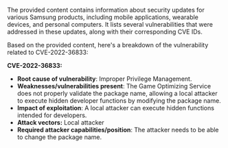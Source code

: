 The provided content contains information about security updates for various Samsung products, including mobile applications, wearable devices, and personal computers. It lists several vulnerabilities that were addressed in these updates, along with their corresponding CVE IDs.

Based on the provided content, here's a breakdown of the vulnerability related to CVE-2022-36833:

**CVE-2022-36833:**

*   **Root cause of vulnerability**: Improper Privilege Management.
*   **Weaknesses/vulnerabilities present**: The Game Optimizing Service does not properly validate the package name, allowing a local attacker to execute hidden developer functions by modifying the package name.
*   **Impact of exploitation**: A local attacker can execute hidden functions intended for developers.
*  **Attack vectors:** Local attacker
*   **Required attacker capabilities/position**: The attacker needs to be able to change the package name.